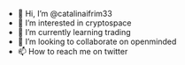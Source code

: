 - 👋 Hi, I’m @catalinaifrim33
- 👀 I’m interested in cryptospace
- 🌱 I’m currently learning trading
- 💞️ I’m looking to collaborate on openminded
- 📫 How to reach me on twitter

<!---
catalinaifrim33/catalinaifrim33 is a ✨ special ✨ repository because its `README.md` (this file) appears on your GitHub profile.
You can click the Preview link to take a look at your changes.
--->
